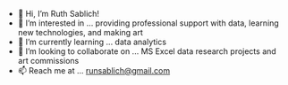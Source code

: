 - 👋 Hi, I’m Ruth Sablich!
- 👀 I’m interested in ... providing professional support with data, learning new technologies, and making art
- 🌱 I’m currently learning ... data analytics
- 💞️ I’m looking to collaborate on ... MS Excel data research projects and art commissions
- 📫 Reach me at ... runsablich@gmail.com

<!---
runsablich/runsablich is a ✨ special ✨ repository because its `README.md` (this file) appears on your GitHub profile.
You can click the Preview link to take a look at your changes.
--->

